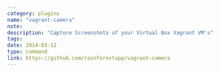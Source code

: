 ```yaml
---
category: plugins
name: "vagrant-camera"
note: 
description: "Capture Screenshots of your Virtual Box Vagrant VM's"
tags:
date: 2014-03-12
type: command
link: https://github.com/rainforestapp/vagrant-camera
---
```

